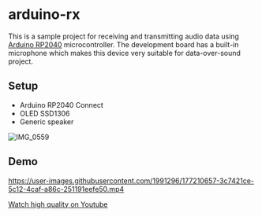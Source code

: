 # arduino-rx

This is a sample project for receiving and transmitting audio data using [Arduino RP2040](https://docs.arduino.cc/hardware/nano-rp2040-connect) microcontroller.
The development board has a built-in microphone which makes this device very suitable for data-over-sound project.

## Setup

- Arduino RP2040 Connect
- OLED SSD1306
- Generic speaker

![IMG_0559](https://user-images.githubusercontent.com/1991296/177210268-5aad972a-ce5a-485e-b1a9-11dc73ea572b.JPEG)

## Demo

https://user-images.githubusercontent.com/1991296/177210657-3c7421ce-5c12-4caf-a86c-251191eefe50.mp4

[Watch high quality on Youtube](https://youtu.be/HiDpGvnxPLs)
